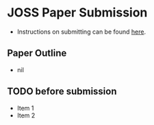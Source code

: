 # JOSS Paper Submission

- Instructions on submitting can be found [here](https://joss.readthedocs.io/en/latest/submitting.html).

## Paper Outline

- nil

## TODO before submission

- Item 1
- Item 2
